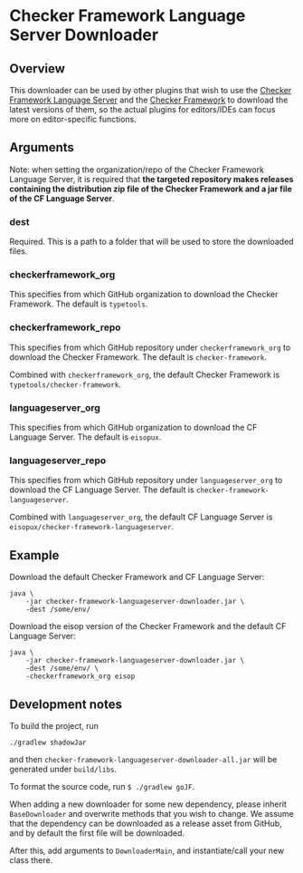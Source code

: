 # Checker Framework Language Server Downloader

## Overview

This downloader can be used by other plugins that wish to use the [Checker
Framework Language
Server](https://github.com/eisopux/checker-framework-languageserver) and the
[Checker Framework](https://github.com/typetools/checker-framework) to download
the latest versions of them, so the actual plugins for editors/IDEs can focus
more on editor-specific functions.


## Arguments

Note: when setting the organization/repo of the Checker Framework Language
Server, it is required that **the targeted repository makes releases containing
the distribution zip file of the Checker Framework and a jar file of the
CF Language Server**.

### dest

Required. This is a path to a folder that will be used to store the downloaded
files.

### checkerframework_org

This specifies from which GitHub organization to download the Checker Framework.
The default is `typetools`.

### checkerframework_repo

This specifies from which GitHub repository under `checkerframework_org` to
download the Checker Framework. The default is `checker-framework`.

Combined with `checkerframework_org`, the default Checker Framework is
`typetools/checker-framework`.

### languageserver_org

This specifies from which GitHub organization to download the CF Language
Server. The default is `eisopux`.

### languageserver_repo

This specifies from which GitHub repository under `languageserver_org` to
download the CF Language Server. The default is
`checker-framework-languageserver`.

Combined with `languageserver_org`, the default CF Language Server is
`eisopux/checker-framework-languageserver`.


## Example

Download the default Checker Framework and CF Language Server:

```
java \
    -jar checker-framework-languageserver-downloader.jar \
    -dest /some/env/
```

Download the eisop version of the Checker Framework and the default CF Language
Server:

```
java \
    -jar checker-framework-languageserver-downloader.jar \
    -dest /some/env/ \
    -checkerframework_org eisop
```


## Development notes

To build the project, run

```shell
./gradlew shadowJar
```

and then `checker-framework-languageserver-downloader-all.jar` will be generated
under `build/libs`.

To format the source code, run `$ ./gradlew goJF`.

When adding a new downloader for some new dependency, please inherit
`BaseDownloader` and overwrite methods that you wish to change. We assume that
the dependency can be downloaded as a release asset from GitHub, and by default
the first file will be downloaded.

After this, add arguments to `DownloaderMain`, and instantiate/call your new
class there.
